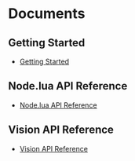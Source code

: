 # Documents

## Getting Started

- [Getting Started](docs/README.md)


## Node.lua API Reference

- [Node.lua API Reference](api/README.md)


## Vision API Reference

- [Vision API Reference](vision/README.md)


